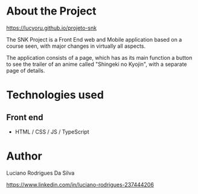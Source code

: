 # About the Project

https://lucyoru.github.io/projeto-snk

The SNK Project is a Front End web and Mobile application based on a course seen, with major changes in virtually all aspects.

The application consists of a page, which has as its main function a button to see the trailer of an anime called "Shingeki no Kyojin", with a separate page of details.

# Technologies used
## Front end
- HTML / CSS / JS / TypeScript

# Author

Luciano Rodrigues Da Silva

https://www.linkedin.com/in/luciano-rodrigues-237444206
